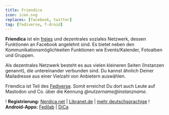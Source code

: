 ```yaml
---
title: Friendica
icon: icon.svg
replaces: [facebook, twitter]
tag: [fediverse, f-droid]
---
```


**Friendica** ist ein [freies](/nutze/freie-software) und dezentrales soziales Netzwerk, dessen Funktionen an Facebook angelehnt sind. Es bietet neben den Kommunikationsmöglichkeiten Funktionen wie Events/Kalender, Fotoalben und Gruppen.

Als dezentrales Netzwerk besteht es aus vielen kleineren Seiten (Instanzen genannt), die untereinander verbunden sind. Du kannst ähnlich Deiner Mailadresse aus einer Vielzahl von Anbietern auswählen.

Friendica ist Teil des [Fediverse](../fediverse). Somit erreichst Du dort auch Leute auf Mastodon und Co. über die Kennung *@nutzername@instanzname*.

! **Registrierung:** [Nerdica.net](https://nerdica.net/) | [Libranet.de](https://libranet.de/) | [mehr deutschsprachige](https://the-federation.info/friendica#nodes-table)
! **Android-Apps:** [Fedilab](https://fedilab.app/) | [DiCa](https://play.google.com/store/apps/details?id=cool.mixi.dica&noprocess)